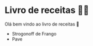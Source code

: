 # Livro de receitas :man_cook:

Olá bem vindo ao livro de receitas :wave:

- Strogonoff de Frango
- Pave
